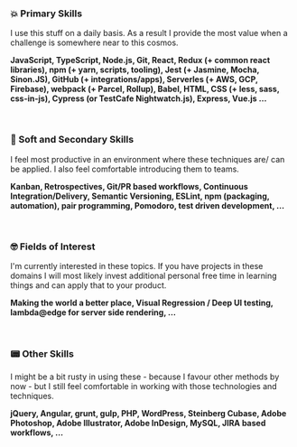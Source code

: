 
### 💥 Primary Skills

I use this stuff on a daily basis. As a result I provide the most value when a challenge is somewhere near to this cosmos.

**JavaScript, TypeScript, Node.js, Git, React, Redux (+ common react libraries), npm (+ yarn, scripts, tooling), Jest (+ Jasmine, Mocha, Sinon.JS), GitHub (+ integrations/apps), Serverles (+ AWS, GCP, Firebase), webpack (+ Parcel, Rollup), Babel, HTML, CSS (+ less, sass, css-in-js), Cypress (or TestCafe Nightwatch.js), Express, Vue.js …**

<br />

### 🥈 Soft and Secondary Skills

I feel most productive in an environment where these techniques are/ can be applied. I also feel comfortable introducing them to teams.

**Kanban, Retrospectives, Git/PR based workflows, Continuous Integration/Delivery, Semantic Versioning, ESLint, npm (packaging, automation), pair programming, Pomodoro, test driven development, …**

<br />

### 🤓 Fields of Interest

I'm currently interested in these topics. If you have projects in these
domains I will most likely invest additional personal free time in learning 
things and can apply that to your product.

**Making the world a better place, Visual Regression / Deep UI testing, lambda@edge for server side rendering, …**

<br />

### 📟 Other Skills

I might be a bit rusty in using these - because I favour other methods by now - but I still feel comfortable in working with those technologies and techniques.

**jQuery, Angular, grunt, gulp, PHP, WordPress, Steinberg Cubase, Adobe Photoshop, Adobe Illustrator, Adobe InDesign, MySQL, JIRA based workflows, …**
